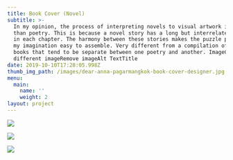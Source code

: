 ```yaml
---
title: Book Cover (Novel)
subtitle: >-
  In my opinion, the process of interpreting novels to visual artwork is easier
  than poetry. This is because a novel story has a long but interrelated setting
  in each chapter. The harmony between these stories makes the puzzle pieces in
  my imagination easy to assemble. Very different from a compilation of poetry
  books that tend to be separate between one poetry and another. ImageChoose
  different imageRemove imageAlt TextTitle
date: 2019-10-10T17:28:05.998Z
thumb_img_path: /images/dear-anna-pagarmangkok-book-cover-designer.jpg
menu:
  main:
    name: ''
    weight: 2
layout: project
---
```

![](/images/dear-anna-pagarmangkok-book-cover-design.jpg)

![](/images/ajengan-hamid-pagarmangkok-book-cover-design.jpg)

![](/images/cinta-tak-sebencanda-itu-pagarmangkok-book-cover-design.jpg)
